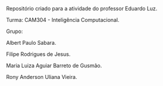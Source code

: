 Repositório criado para a atividade do professor Eduardo Luz.

Turma: CAM304 - Inteligência Computacional.

Grupo:

Albert Paulo Sabara.

Filipe Rodrigues de Jesus.

Maria Luiza Aguiar Barreto de Gusmão.

Rony Anderson Uliana Vieira.

